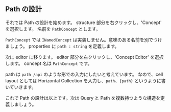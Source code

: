 ## Path の設計

それでは Path の設計を始めます。
structure 部分を右クリックし、'Concept' を選択します。
名前を `PathConcept` とします。

`PathConcept` では `INamedConcept` は実装しません。意味のある名前を別でつけましょう。
properties に `path : string` を定義します。

次に editor に移ります。
editor 部分を右クリックし、'Concept Editor' を選択します。
concept 名は `PathConcept` です。

path は `path /api` のような形での入力にしたいと考えています。
なので、cell layout としては Horizontal Collection を入力し、`path`、`{path}` というように書いていきます。

これで Path の設計は以上です。次は Query と Path を複数持つような構造を定義しましょう。

